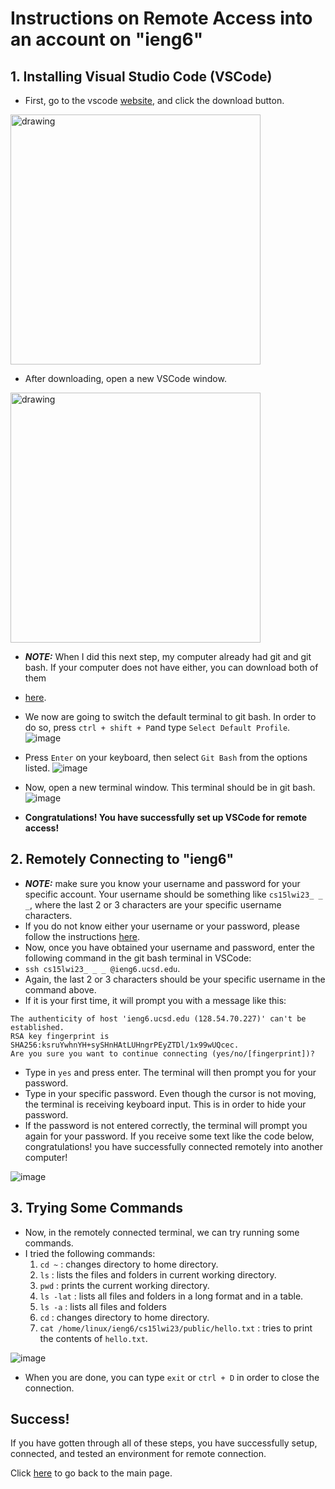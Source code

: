 # Instructions on Remote Access into an account on "ieng6"

## 1. Installing Visual Studio Code (VSCode)
- First, go to the vscode [website](https://code.visualstudio.com/), and click the download button.
<img src="https://user-images.githubusercontent.com/36450749/211910195-0732c7fb-37cd-4839-8201-39ead2903b92.png" alt="drawing" width="400">

- After downloading, open a new VSCode window. <br/>
<img src="https://user-images.githubusercontent.com/36450749/211910842-aa5105f5-5c9e-47bb-9a0c-d5987d44b8c1.png" alt="drawing" width="400">


- ***NOTE:*** When I did this next step, my computer already had git and git bash. If your computer does not have either, you can download both of them 
- [here](https://gitforwindows.org/). 
- We now are going to switch the default terminal to git bash. In order to do so, press `ctrl + shift + P`and type `Select Default Profile`. <br/>
![image](https://user-images.githubusercontent.com/36450749/211911762-deb6dcae-c087-41ad-b694-47ebc7e59fc1.png)

- Press `Enter` on your keyboard, then select `Git Bash` from the options listed.
![image](https://user-images.githubusercontent.com/36450749/211912117-cf093ddd-7fe5-4b3f-be12-4808747fe717.png)

- Now, open a new terminal window. This terminal should be in git bash.
![image](https://user-images.githubusercontent.com/36450749/211912397-487e085e-a47b-4903-a20c-4a0b8bd6292a.png)

- **Congratulations! You have successfully set up VSCode for remote access!**

## 2. Remotely Connecting to "ieng6"
- ***NOTE:*** make sure you know your username and password for your specific account. Your username should be something like `cs15lwi23_ _ _`, where the last 2 or 3 characters are your specific username characters.
- If you do not know either your username or your password, please follow the instructions [here](https://docs.google.com/document/d/1hs7CyQeh-MdUfM9uv99i8tqfneos6Y8bDU0uhn1wqho/edit).
- Now, once you have obtained your username and password, enter the following command in the git bash terminal in VSCode: 
- `ssh cs15lwi23_ _ _ @ieng6.ucsd.edu`.
- Again, the last 2 or 3 characters should be your specific username in the command above.
- If it is your first time, it will prompt you with a message like this:
```
The authenticity of host 'ieng6.ucsd.edu (128.54.70.227)' can't be established.
RSA key fingerprint is SHA256:ksruYwhnYH+sySHnHAtLUHngrPEyZTDl/1x99wUQcec.
Are you sure you want to continue connecting (yes/no/[fingerprint])? 
```
- Type in `yes` and press enter. The terminal will then prompt you for your password.
- Type in your specific password. Even though the cursor is not moving, the terminal is receiving keyboard input. This is in order to hide your password.
- If the password is not entered correctly, the terminal will prompt you again for your password. If you receive some text like the code below, congratulations! you have successfully connected remotely into another computer!

![image](https://user-images.githubusercontent.com/36450749/211918531-4d259064-6d7b-459d-8601-c7f0640039cf.png)

## 3. Trying Some Commands
- Now, in the remotely connected terminal, we can try running some commands.
- I tried the following commands:
  1. `cd ~` : changes directory to home directory.
  2. `ls` : lists the files and folders in current working directory.
  3. `pwd` : prints the current working directory.
  4. `ls -lat` : lists all files and folders in a long format and in a table.
  5. `ls -a` : lists all files and folders
  6. `cd` : changes directory to home directory.
  7. `cat /home/linux/ieng6/cs15lwi23/public/hello.txt` : tries to print the contents of `hello.txt`.

![image](https://user-images.githubusercontent.com/36450749/211920047-389c12e3-85c3-47fe-8f7c-0ec52f9c506c.png)

- When you are done, you can type `exit` or `ctrl + D` in order to close the connection.

## Success!
If you have gotten through all of these steps, you have successfully setup, connected, and tested an environment for remote connection.


Click [here](https://gregoryweber.github.io/cse15l-lab-reports/) to go back to the main page.

